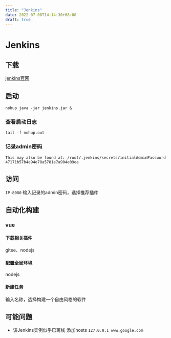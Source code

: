 ```yaml
---
title: "Jenkins"
date: 2022-07-08T14:14:30+08:00
draft: true
---
```


# Jenkins
## 下载
[jenkins官网](https://www.jenkins.io/)
## 启动
`nohup java -jar jenkins.jar &`
### 查看启动日志
`tail -f nohup.out`
### 记录admin密码
`This may also be found at: /root/.jenkins/secrets/initialAdminPassword`
`47171b57b4e94e78a5781e7a904e09ee`
## 访问
`IP:8080`  输入记录的admin密码，选择推荐插件
## 自动化构建
### vue
#### 下载相关插件
gitee、nodejs
#### 配置全局环境
nodejs
#### 新建任务
输入名称，选择构建一个自由风格的软件
## 可能问题

- 该Jenkins实例似乎已离线  添加hosts `127.0.0.1 www.google.com`




